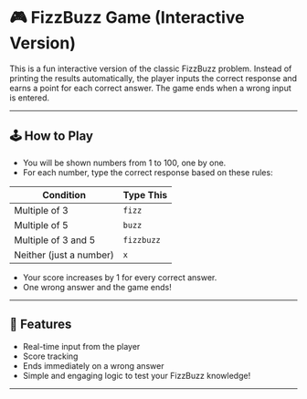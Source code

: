 # 🎮 FizzBuzz Game (Interactive Version)

This is a fun interactive version of the classic FizzBuzz problem. Instead of printing the results automatically, the player inputs the correct response and earns a point for each correct answer. The game ends when a wrong input is entered.

---

## 🕹️ How to Play
- You will be shown numbers from 1 to 100, one by one.
- For each number, type the correct response based on these rules:

| Condition              | Type This     |
|------------------------|---------------|
| Multiple of 3          | `fizz`        |
| Multiple of 5          | `buzz`        |
| Multiple of 3 and 5    | `fizzbuzz`    |
| Neither (just a number)| `x`           |

- Your score increases by 1 for every correct answer.
- One wrong answer and the game ends!

---

## 📌 Features
- Real-time input from the player
- Score tracking
- Ends immediately on a wrong answer
- Simple and engaging logic to test your FizzBuzz knowledge!

---


